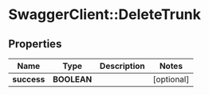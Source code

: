 # SwaggerClient::DeleteTrunk

## Properties
Name | Type | Description | Notes
------------ | ------------- | ------------- | -------------
**success** | **BOOLEAN** |  | [optional] 


